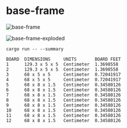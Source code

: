 # base-frame

![base-frame](image/base-frame.png)

![base-frame-exploded](image/base-frame-exploded.png)

```
cargo run -- --summary

BOARD  DIMENSIONS     UNITS       BOARD FEET
1      129.3 x 5 x 5  Centimeter  1.3698558
2      129.3 x 5 x 5  Centimeter  1.3698558
3      68 x 5 x 5     Centimeter  0.72041917
4      68 x 5 x 5     Centimeter  0.72041917
5      68 x 8 x 1.5   Centimeter  0.34580126
6      68 x 8 x 1.5   Centimeter  0.34580126
7      68 x 8 x 1.5   Centimeter  0.34580126
8      68 x 8 x 1.5   Centimeter  0.34580126
9      68 x 8 x 1.5   Centimeter  0.34580126
10     68 x 8 x 1.5   Centimeter  0.34580126
11     68 x 8 x 1.5   Centimeter  0.34580126
12     68 x 8 x 1.5   Centimeter  0.34580126
```
